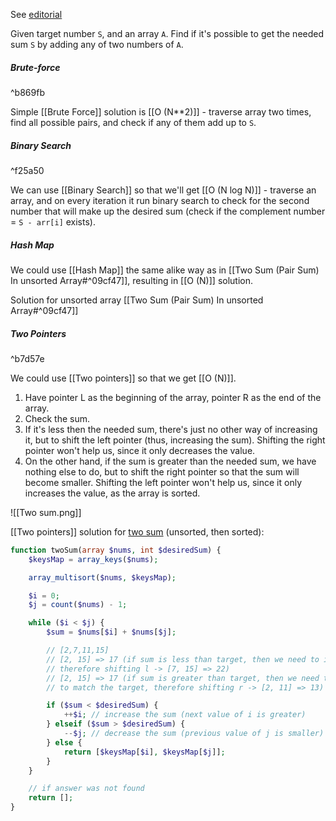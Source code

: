 See [editorial](https://www.geeksforgeeks.org/pair-with-given-sum-in-sorted-array-two-sum-ii/) 

Given target number `S`, and an array `A`. Find if it's possible to get the needed sum `S` by adding any of two numbers of `A`.
##### Brute-force
^b869fb

Simple [[Brute Force]] solution is [[O (N**2)]] - traverse array two times, find all possible pairs, and check if any of them add up to `S`.
##### Binary Search
^f25a50

We can use [[Binary Search]] so that we'll get [[O (N log N)]] - traverse an array, and on every iteration it run binary search to check for the second number that will make up the desired sum (check if the complement number = `S - arr[i]` exists).
##### Hash Map

We could use [[Hash Map]] the same alike way as in [[Two Sum (Pair Sum) In unsorted Array#^09cf47]], resulting in [[O (N)]] solution.

Solution for unsorted array [[Two Sum (Pair Sum) In unsorted Array#^09cf47]]

##### Two Pointers 
^b7d57e

We could use [[Two pointers]] so that we get [[O (N)]].

1. Have pointer L  as the beginning of the array, pointer R as the end of the array. 
2. Check the sum. 
3. If it's less then the needed sum, there's just no other way of increasing it, but to shift the left pointer (thus, increasing the sum). Shifting the right pointer won't help us, since it only decreases the value.
4. On the other hand, if the sum is greater than the needed sum, we have nothing else to do, but to shift the right pointer so that the sum will become smaller. Shifting the left pointer won't help us, since it only increases the value, as the array is sorted.

![[Two sum.png]]

[[Two pointers]] solution for [two sum](https://leetcode.com/problems/two-sum/) (unsorted, then sorted):

```php
function twoSum(array $nums, int $desiredSum) {
    $keysMap = array_keys($nums);

    array_multisort($nums, $keysMap);

    $i = 0;
    $j = count($nums) - 1;

    while ($i < $j) {
        $sum = $nums[$i] + $nums[$j];

        // [2,7,11,15]
        // [2, 15] => 17 (if sum is less than target, then we need to increase the sum,
        // therefore shifting l -> [7, 15] => 22)
        // [2, 15] => 17 (if sum is greater than target, then we need to decrease the sum,
        // to match the target, therefore shifting r -> [2, 11] => 13)

        if ($sum < $desiredSum) {
            ++$i; // increase the sum (next value of i is greater)
        } elseif ($sum > $desiredSum) {
            --$j; // decrease the sum (previous value of j is smaller)
        } else {
            return [$keysMap[$i], $keysMap[$j]];
        }
    }

	// if answer was not found
    return [];
}
```
